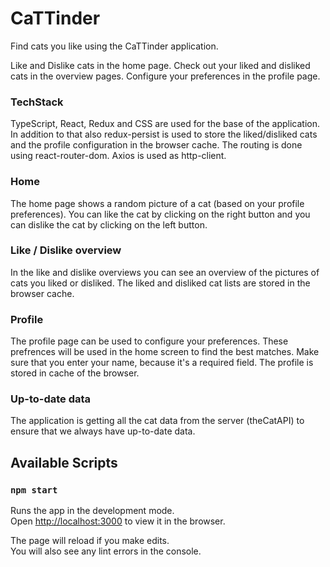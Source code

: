 # CaTTinder

Find cats you like using the CaTTinder application.

Like and Dislike cats in the home page.
Check out your liked and disliked cats in the overview pages. 
Configure your preferences in the profile page.

### TechStack
TypeScript, React, Redux and CSS are used for the base of the application.
In addition to that also redux-persist is used to store the liked/disliked cats and the profile configuration in the browser cache. The routing is done using react-router-dom. Axios is used as http-client. 

### Home
The home page shows a random picture of a cat (based on your profile preferences). You can like the cat by clicking on the right button and you can dislike the cat by clicking on the left button. 

### Like / Dislike overview
In the like and dislike overviews you can see an overview of the pictures of cats you liked or disliked. The liked and disliked cat lists are stored in the browser cache.

### Profile
The profile page can be used to configure your preferences. These prefrences will be used in the home screen to find the best matches. Make sure that you enter your name, because it's a required field. The profile is stored in cache of the browser.

### Up-to-date data
The application is getting all the cat data from the server (theCatAPI) to ensure that we always have up-to-date data.

## Available Scripts

### `npm start`

Runs the app in the development mode.\
Open [http://localhost:3000](http://localhost:3000) to view it in the browser.

The page will reload if you make edits.\
You will also see any lint errors in the console.
